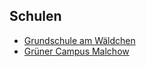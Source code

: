 ## Schulen

- [Grundschule am Wäldchen](Grundschule_am_Wäldchen.md)
- [Grüner Campus Malchow](Grüner_Campus.md)
